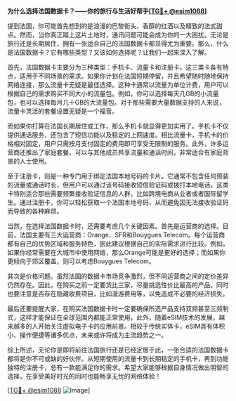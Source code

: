 **为什么选择法国数据卡？——你的旅行与生活好帮手[[TG💪+ @esim1088](https://t.me/s/esim1088)]**

提到法国，你可能首先想到的是浪漫的巴黎街头、香醇的红酒以及精致的法式甜点。然而，当你真正踏上这片土地时，通讯问题可能会成为你的一大困扰。无论是旅行还是长期居住，拥有一张适合自己的法国数据卡都显得尤为重要。那么，什么是法国数据卡？它有哪些类型？又该如何选择呢？让我们一起来深入了解。

首先，法国数据卡主要分为三种类型：手机卡、流量卡和注册卡。这三类卡各有特点，适用于不同场景的需求。如果你计划在法国短期停留，并且希望随时随地保持网络连接，那么流量卡无疑是最佳选择。这种卡通常以流量为单位计费，用户可以根据自己的需求购买不同大小的流量包。例如，你可以选择每天几GB的小流量包，也可以选择每月几十GB的大流量包。对于那些需要大量数据支持的人来说，流量卡灵活的套餐设置无疑是一个福音。

而如果你打算在法国长期居住或工作，那么手机卡就显得更加实用了。手机卡不仅提供通话服务，还包含了短信功能以及稳定的上网速度。相比流量卡，手机卡的价格相对固定，用户只需按月支付固定的费用即可享受无限制的服务。此外，许多运营商还推出了家庭套餐，可以与其他成员共享流量和通话时间，非常适合有家庭背景的人士使用。

至于注册卡，则是一种专门用于绑定法国本地号码的卡片。它通常不包含任何预装的流量或通话时长，但用户可以通过该号码接收短信验证码或拨打本地电话。这类卡特别适合那些需要频繁接收验证信息的人群，比如跨境电商从业者或者国际留学生。通过注册卡，你可以轻松获取一个法国本地号码，从而避免因无法接收验证码而导致的各种麻烦。

当然，在选择法国数据卡时，还需要考虑几个关键因素。首先是运营商的选择。目前，法国主要有三大运营商：Orange、SFR和Bouygues Telecom。每个运营商都有自己的优势区域和服务特色，因此建议根据自己的实际需求进行比较。例如，如果你经常需要在大城市中使用网络，那么Orange可能是更好的选择；而如果你更倾向于郊区覆盖，则可以考虑Bouygues Telecom。

其次是价格问题。虽然法国的数据卡市场竞争激烈，但不同运营商之间的定价差异仍然存在。因此，在购买之前一定要货比三家，尽量挑选性价比最高的产品。同时也要注意是否存在隐藏收费项目，比如漫游费用等，以免造成不必要的经济损失。

最后还要提醒大家，在购买法国数据卡时一定要确保所选产品支持双频甚至三频制式，这样才能保证在全球范围内都能正常使用。此外，随着eSIM技术的发展，越来越多的人开始关注虚拟电子卡的应用前景。相较于传统实体卡，eSIM具有体积小、操作便捷等诸多优点，未来或许将成为主流趋势之一。

综上所述，无论你是即将前往法国旅行还是已经定居于此，一张合适的法国数据卡都将是你不可或缺的好伙伴。从短期使用的流量卡到长期稳定的手机卡，再到功能独特的注册卡，总有一款能满足你的需求。希望大家能够根据自身情况做出明智的选择，在享受美好时光的同时也能畅享无忧的网络体验！

[[TG💪+ @esim1088](https://t.me/s/esim1088) ![Image](https://i.postimg.cc/4NQfJmqS/Snipaste-2025-05-13-00-14-12.png)]